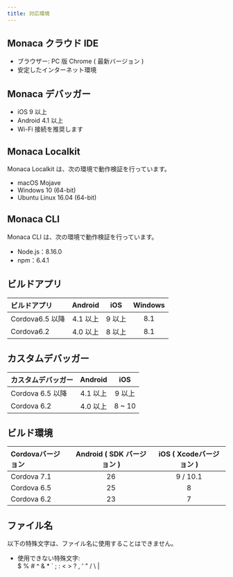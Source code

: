 ```yaml
---
title: 対応環境
---
```


## Monaca クラウド IDE

- ブラウザー: PC 版 Chrome ( 最新バージョン )
- 安定したインターネット環境

## Monaca デバッガー

- iOS 9 以上
- Android 4.1 以上
- Wi-Fi 接続を推奨します

## Monaca Localkit

Monaca Localkit は、次の環境で動作検証を行っています。

- macOS Mojave
- Windows 10 (64-bit)
- Ubuntu Linux 16.04 (64-bit)

## Monaca CLI

Monaca CLI は、次の環境で動作検証を行っています。

- Node.js：8.16.0
- npm：6.4.1

## ビルドアプリ

| ビルドアプリ | Android | iOS | Windows |
|:------------|:-------:|:--:|:------:|
| Cordova6.5 以降 | 4.1 以上 | 9 以上 | 8.1 |
| Cordova6.2 | 4.0 以上 | 8 以上 | 8.1 |

## カスタムデバッガー	

| カスタムデバッガー| Android      | iOS          |
|:-----------|:------------:|:------------:|
| Cordova 6.5 以降 | 4.1 以上 | 9 以上 |
| Cordova 6.2 | 4.0 以上 | 8 ~ 10       |

## ビルド環境

| Cordovaバージョン | Android  ( SDK バージョン )| iOS ( Xcodeバージョン )|
|:------------|:-------------------:|:--------------------:|
| Cordova 7.1 | 26 | 9 / 10.1 |
| Cordova 6.5 | 25 | 8 |
| Cordova 6.2 | 23 | 7 |

## ファイル名

以下の特殊文字は、ファイル名に使用することはできません。

- 使用できない特殊文字: <br />
  $ % # ^ & * ` ; : < > ? , ' "  / \ |
